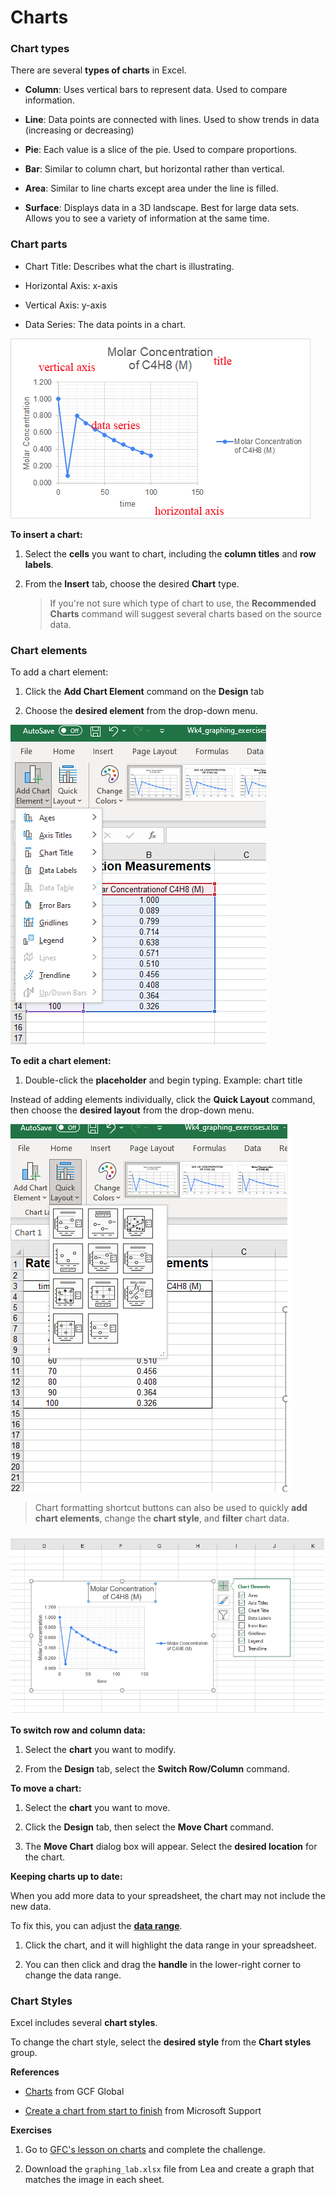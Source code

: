 # Charts

### Chart types

There are several **types of charts** in Excel.

-   **Column**: Uses vertical bars to represent data. Used to compare information.
    
-   **Line**: Data points are connected with lines. Used to show trends in data (increasing or decreasing)
    
-   **Pie**: Each value is a slice of the pie. Used to compare proportions.
    
-   **Bar**: Similar to column chart, but horizontal rather than vertical.
    
-   **Area**: Similar to line charts except area under the line is filled.
    
-   **Surface**: Displays data in a 3D landscape. Best for large data sets. Allows you to see a variety of information at the same time.
    

### Chart parts

-   Chart Title: Describes what the chart is illustrating.
    
-   Horizontal Axis: x-axis
    
-   Vertical Axis: y-axis
    
-   Data Series: The data points in a chart.
    
![](assets/molar-concentration-chart.png)

**To insert a chart:**

1.  Select the **cells** you want to chart, including the **column titles** and **row labels**.
    
2.  From the **Insert** tab, choose the desired **Chart** type.
    
    > If you're not sure which type of chart to use, the **Recommended Charts** command will suggest several charts based on the source data.
    

### Chart elements

To add a chart element:

1.  Click the **Add Chart Element** command on the **Design** tab
    
2.  Choose the **desired element** from the drop-down menu.
    
![](assets/chart-elements-ribbon.png)

**To edit a chart element:**

1.  Double-click the **placeholder** and begin typing. Example: chart title
    

Instead of adding elements individually, click the **Quick Layout** command, then choose the **desired layout** from the drop-down menu.

![](assets/quick-layout.png)


> Chart formatting shortcut buttons can also be used to quickly **add chart elements**, change the **chart style**, and **filter** chart data.

![](assets/quick-chart-elements.png)

**To switch row and column data:**

1.  Select the **chart** you want to modify.
    
2.  From the **Design** tab, select the **Switch Row/Column** command.
    

**To move a chart:**

1.  Select the **chart** you want to move.
    
2.  Click the **Design** tab, then select the **Move Chart** command.
    
3.  The **Move Chart** dialog box will appear. Select the **desired location** for the chart.
    

**Keeping charts up to date:**

When you add more data to your spreadsheet, the chart may not include the new data.

To fix this, you can adjust the [**data range**](https://www.youtube.com/watch?v=a1osBWySSvk&t=2s).

1.  Click the chart, and it will highlight the data range in your spreadsheet.
    
2.  You can then click and drag the **handle** in the lower-right corner to change the data range.
    

### Chart Styles

Excel includes several **chart styles**.

To change the chart style, select the **desired style** from the **Chart styles** group.

**References**

-   [Charts](https://edu.gcfglobal.org/en/excel/charts/1/) from GCF Global
    
-   [Create a chart from start to finish](https://support.microsoft.com/en-us/office/create-a-chart-from-start-to-finish-0baf399e-dd61-4e18-8a73-b3fd5d5680c2) from Microsoft Support
    

**Exercises**

1.  Go to [GFC's lesson on charts](https://edu.gcfglobal.org/en/excel/charts/1/) and complete the challenge.
    
2.  Download the `graphing_lab.xlsx` file from Lea and create a graph that matches the image in each sheet.